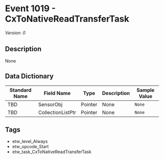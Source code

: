 # Event 1019 - CxToNativeReadTransferTask
###### Version: 0

## Description
None

## Data Dictionary
|Standard Name|Field Name|Type|Description|Sample Value|
|---|---|---|---|---|
|TBD|SensorObj|Pointer|None|`None`|
|TBD|CollectionListPtr|Pointer|None|`None`|

## Tags
* etw_level_Always
* etw_opcode_Start
* etw_task_CxToNativeReadTransferTask